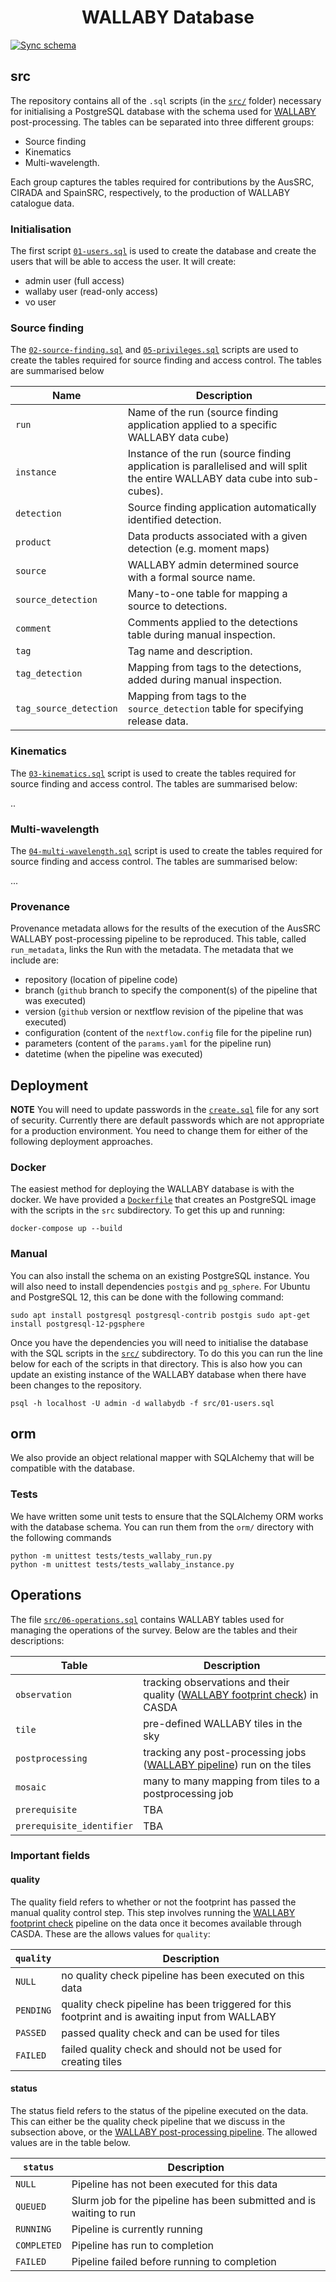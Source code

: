 <h1 align="center">WALLABY Database</h1>

[![Sync schema](https://github.com/AusSRC/WALLABY_database/actions/workflows/schema_sync.yml/badge.svg)](https://github.com/AusSRC/WALLABY_database/actions/workflows/schema_sync.yml)

<!-- TODO(austin): build an official image for the WALLABY database -->

## src

The repository contains all of the `.sql` scripts (in the [`src/`](src/) folder) necessary for initialising a PostgreSQL database with the schema used for [WALLABY](https://wallaby-survey.org/) post-processing. The tables can be separated into three different groups:

* Source finding
* Kinematics
* Multi-wavelength.

Each group captures the tables required for contributions by the AusSRC, CIRADA and SpainSRC, respectively, to the production of WALLABY catalogue data. 

### Initialisation

The first script [`01-users.sql`](src/01-users.sql) is used to create the database and create the users that will be able to access the user. It will create:

* admin user (full access)
* wallaby user (read-only access)
* vo user

### Source finding

The [`02-source-finding.sql`](src/02-source-finding.sql) and [`05-privileges.sql`](src/05-privileges.sql) scripts are used to create the tables required for source finding and access control. The tables are summarised below

| Name | Description |
|---|---|
| `run` | Name of the run (source finding application applied to a specific WALLABY data cube) |
| `instance` | Instance of the run (source finding application is parallelised and will split the entire WALLABY data cube into sub-cubes). |
| `detection` | Source finding application automatically identified detection. |
| `product` | Data products associated with a given detection (e.g. moment maps) |
| `source` | WALLABY admin determined source with a formal source name. |
| `source_detection` | Many-to-one table for mapping a source to detections. |
| `comment` | Comments applied to the detections table during manual inspection. |
| `tag` | Tag name and description. |
| `tag_detection` | Mapping from tags to the detections, added during manual inspection. |
| `tag_source_detection` | Mapping from tags to the `source_detection` table for specifying release data. |

### Kinematics

The [`03-kinematics.sql`](src/03-kinematics.sql) script is used to create the tables required for source finding and access control. The tables are summarised below: 

..

### Multi-wavelength

The [`04-multi-wavelength.sql`](src/04-multi-wavelength.sql) script is used to create the tables required for source finding and access control. The tables are summarised below: 

...

### Provenance

Provenance metadata allows for the results of the execution of the AusSRC WALLABY post-processing pipeline to be reproduced. This table, called `run_metadata`, links the Run with the metadata. The metadata that we include are:

* repository (location of pipeline code)
* branch (`github` branch to specify the component(s) of the pipeline that was executed)
* version (`github` version or nextflow revision of the pipeline that was executed)
* configuration (content of the `nextflow.config` file for the pipeline run)
* parameters (content of the `params.yaml` for the pipeline run)
* datetime (when the pipeline was executed)

## Deployment

**NOTE** You will need to update passwords in the [`create.sql`](src/create.sql) file for any sort of security. Currently there are default passwords which are not appropriate for a production environment. You need to change them for either of the following deployment approaches.

### Docker

The easiest method for deploying the WALLABY database is with the docker. We have provided a [`Dockerfile`](Dockerfile) that creates an PostgreSQL image with the scripts in the `src` subdirectory. To get this up and running:

```
docker-compose up --build
```

### Manual

You can also install the schema on an existing PostgreSQL instance. You will also need to install dependencies `postgis` and `pg_sphere`. For Ubuntu and PostgreSQL 12, this can be done with the following command:

```
sudo apt install postgresql postgresql-contrib postgis sudo apt-get install postgresql-12-pgsphere
```

Once you have the dependencies you will need to initialise the database with the SQL scripts in the [`src/`](src/) subdirectory. To do this you can run the line below for each of the scripts in that directory. This is also how you can update an existing instance of the WALLABY database when there have been changes to the repository.

```
psql -h localhost -U admin -d wallabydb -f src/01-users.sql
```

## orm

We also provide an object relational mapper with SQLAlchemy that will be compatible with the database. 

### Tests

We have written some unit tests to ensure that the SQLAlchemy ORM works with the database schema. You can run them from the `orm/` directory with the following commands

```
python -m unittest tests/tests_wallaby_run.py
python -m unittest tests/tests_wallaby_instance.py
```

## Operations

The file [`src/06-operations.sql`](src/06-operations.sql) contains WALLABY tables used for managing the operations of the survey. Below are the tables and their descriptions:

| Table | Description |
| --- | --- |
| `observation` |  tracking observations and their quality ([WALLABY footprint check](https://github.com/AusSRC/WALLABY_footprint_check)) in CASDA |
| `tile` | pre-defined WALLABY tiles in the sky |
| `postprocessing` | tracking any post-processing jobs ([WALLABY pipeline](https://github.com/AusSRC/WALLABY_pipeline)) run on the tiles | 
| `mosaic` | many to many mapping from tiles to a postprocessing job |
| `prerequisite` | TBA |
| `prerequisite_identifier` | TBA |

### Important fields

#### quality

The quality field refers to whether or not the footprint has passed the manual quality control step. This step involves running the [WALLABY footprint check](https://github.com/AusSRC/WALLABY_footprint_check) pipeline on the data once it becomes available through CASDA. These are the allows values for `quality`:

| `quality` | Description |
| --- | --- |
| `NULL` | no quality check pipeline has been executed on this data |
| `PENDING` | quality check pipeline has been triggered for this footprint and is awaiting input from WALLABY  |science team
| `PASSED` | passed quality check and can be used for tiles |
| `FAILED` | failed quality check and should not be used for creating tiles  |

#### status

The status field refers to the status of the pipeline executed on the data. This can either be the quality check pipeline that we discuss in the subsection above, or the [WALLABY post-processing pipeline](https://github.com/AusSRC/WALLABY_pipeline). The allowed values are in the table below.

| `status` | Description |
| --- | --- |
| `NULL` | Pipeline has not been executed for this data |
| `QUEUED` | Slurm job for the pipeline has been submitted and is waiting to run |
| `RUNNING` | Pipeline is currently running |
| `COMPLETED` | Pipeline has run to completion |
| `FAILED` | Pipeline failed before running to completion |
